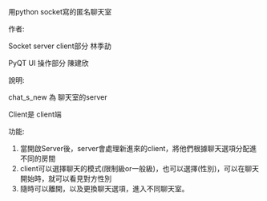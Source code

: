 用python socket寫的匿名聊天室

作者:
  
  Socket server client部分 林季劼
  
  PyQT UI 操作部分 陳建欣

說明:
  
  chat_s_new 為 聊天室的server
  
  Client是 client端

功能:
  1. 當開啟Server後，server會處理新進來的client，將他們根據聊天選項分配進不同的房間
  2. client可以選擇聊天的模式(限制級or一般級)，也可以選擇(性別)，可以在聊天開始時，就可以看見對方性別
  3. 隨時可以離開，以及更換聊天選項，進入不同聊天室。
